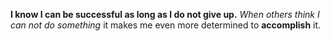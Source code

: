 **I know I can be successful as long as I do not give up.**
_When others think I can not do something_ it makes me even more determined to **accomplish** it.
